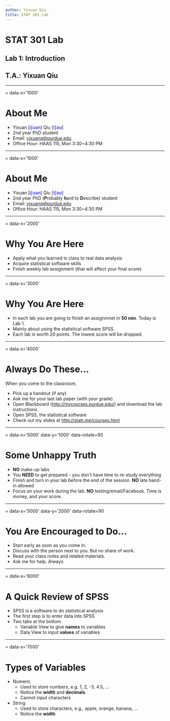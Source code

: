 ```yaml
---
author: Yixuan Qiu
title: STAT 301 Lab
---
```

# STAT 301 Lab
## Lab 1: Introduction
## T.A.: Yixuan Qiu



---
= data-x='1000'
# About Me
- Yixuan [<span style='color:#00F'>iʃʊən</span>] Qiu [<span style='color:#00F'>tʃəʊ</span>]
- 2nd year PhD student
- Email: yixuanq@purdue.edu
- Office Hour: HAAS 115, Mon 3:30~4:30 PM



---
= data-x='1000'
# About Me
- Yixuan [<span style='color:#00F'>iʃʊən</span>] Qiu [<span style='color:#00F'>tʃəʊ</span>]
- 2nd year PhD (**P**robably **h**ard to **D**escribe) student
- Email: yixuanq@purdue.edu
- Office Hour: HAAS 115, Mon 3:30~4:30 PM



---
= data-x='2000'
# Why You Are Here
- Apply what you learned in class to real data analysis
- Acquire statistical software skills
- Finish weekly lab assignment (that will affect your final score)



---
= data-x='3000'
# Why You Are Here
- In each lab you are going to finish an assignmnet in **50 min**. Today is Lab 1.
- Mainly about using the statistical software SPSS.
- Each lab is worth 20 points. The lowest score will be dropped.



---
= data-x='4000'
# Always Do These...
When you come to the classroom,

- Pick up a handout (if any)
- Ask me for your last lab paper (with your grade)
- Open Blackboard (http://mycourses.purdue.edu/) and download the lab instructions
- Open SPSS, the statistical software
- Check out my slides at http://statr.me/courses.html



---
= data-x='5000' data-y='1000' data-rotate=90
# Some Unhappy Truth
- **NO** make-up labs
- You **NEED** to get prepared - you don't have time to re-study everything
- Finish and turn in your lab before the end of the session. **NO** late hand-in allowed
- Focus on your work during the lab. **NO** texting/email/Facebook. Time is money, and your score.



---
= data-x='5000' data-y='2000' data-rotate=90
# You Are Encouraged to Do...
- Start early as soon as you come in.
- Discuss with the person next to you. But no share of work.
- Read your class notes and related materials.
- Ask me for help. Always.



---
= data-x='6000'
# A Quick Review of SPSS
- SPSS is a software to do statistical analysis
- The first step is to enter data into SPSS
- Two tabs at the bottom
  - Variable View to give **names** to variables
  - Data View to input **values** of variables



---
= data-x='7000'
# Types of Variables
- Numeric
  - Used to store numbers, e.g. 1, 2, -3, 4.5, ...
  - Notice the **width** and **decimals**
  - Cannot input characters
- String
  - Used to store characters, e.g., apple, orange, banana, ...
  - Notice the **width**

